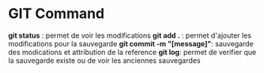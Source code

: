 # GIT Command

**git status** : permet de voir les modifications 
**git add .** : permet d'ajouter les modifications pour la sauvegarde
**git commit -m "[message]"**: sauvegarde des modications et attribution de la reference
**git log**: permet de verifier que la sauvegarde existe ou de voir les anciennes sauvegardes 